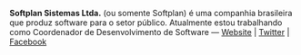 **Softplan Sistemas Ltda.** (ou somente Softplan) é uma companhia brasileira que produz software para o setor público. Atualmente estou trabalhando como Coordenador de Desenvolvimento de Software &mdash; [Website](http://softplan.com.br) | [Twitter](http://twitter.com/softplan) | [Facebook](http://facebook.com/softplan)